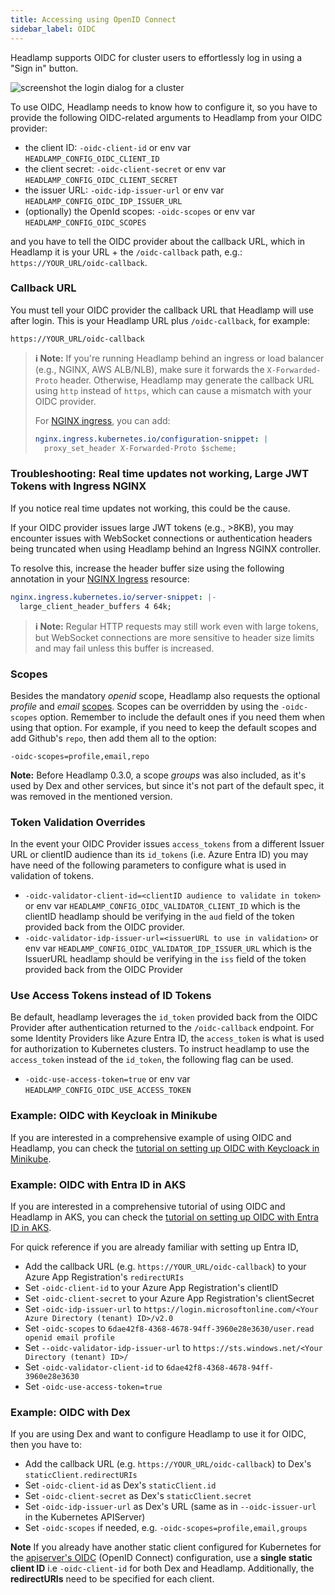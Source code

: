 ```yaml
---
title: Accessing using OpenID Connect
sidebar_label: OIDC
---
```


Headlamp supports OIDC for cluster users to effortlessly log in using a "Sign in" button.

![screenshot the login dialog for a cluster](./oidc_button.png)

To use OIDC, Headlamp needs to know how to configure it, so you have to provide the following OIDC-related arguments to Headlamp from your OIDC provider:

- the client ID: `-oidc-client-id` or env var `HEADLAMP_CONFIG_OIDC_CLIENT_ID`
- the client secret: `-oidc-client-secret` or env var `HEADLAMP_CONFIG_OIDC_CLIENT_SECRET`
- the issuer URL: `-oidc-idp-issuer-url` or env var `HEADLAMP_CONFIG_OIDC_IDP_ISSUER_URL`
- (optionally) the OpenId scopes: `-oidc-scopes` or env var `HEADLAMP_CONFIG_OIDC_SCOPES`

and you have to tell the OIDC provider about the callback URL, which in Headlamp it is your URL + the `/oidc-callback` path, e.g.:
`https://YOUR_URL/oidc-callback`.

### Callback URL

You must tell your OIDC provider the callback URL that Headlamp will use after login. This is your Headlamp URL plus `/oidc-callback`, for example:

```
https://YOUR_URL/oidc-callback
```

> **ℹ️ Note:** If you're running Headlamp behind an ingress or load balancer (e.g., NGINX, AWS ALB/NLB), make sure it forwards the `X-Forwarded-Proto` header. Otherwise, Headlamp may generate the callback URL using `http` instead of `https`, which can cause a mismatch with your OIDC provider.
>
> For [NGINX ingress](https://kubernetes.github.io/ingress-nginx/user-guide/nginx-configuration/annotations/), you can add:
>
> ```yaml
> nginx.ingress.kubernetes.io/configuration-snippet: |
>   proxy_set_header X-Forwarded-Proto $scheme;
> ```

### Troubleshooting: Real time updates not working, Large JWT Tokens with Ingress NGINX

If you notice real time updates not working, this could be the cause.

If your OIDC provider issues large JWT tokens (e.g., >8KB), you may encounter issues with WebSocket connections or authentication headers being truncated when using Headlamp behind an Ingress NGINX controller.

To resolve this, increase the header buffer size using the following annotation in your [NGINX Ingress](https://kubernetes.github.io/ingress-nginx/user-guide/nginx-configuration/annotations/) resource:

```yaml
nginx.ingress.kubernetes.io/server-snippet: |-
  large_client_header_buffers 4 64k;
```

> **ℹ️ Note:** Regular HTTP requests may still work even with large tokens, but WebSocket connections are more sensitive to header size limits and may fail unless this buffer is increased.

### Scopes

Besides the mandatory _openid_ scope, Headlamp also requests the optional
_profile_ and _email_
[scopes](https://openid.net/specs/openid-connect-basic-1_0.html#Scopes).
Scopes can be overridden by using the `-oidc-scopes` option. Remember to
include the default ones if you need them when using that option.
For example, if you need to keep the default scopes and add Github's `repo`,
then add them all to the option:

`-oidc-scopes=profile,email,repo`

**Note:** Before Headlamp 0.3.0, a scope _groups_ was also included, as it's
used by Dex and other services, but since it's not part of the default spec,
it was removed in the mentioned version.

### Token Validation Overrides

In the event your OIDC Provider issues `access_tokens` from a different Issuer URL or clientID audience than its `id_tokens` (i.e. Azure Entra ID) you may have need of the following parameters to configure what is used in validation of tokens.

- `-oidc-validator-client-id=<clientID audience to validate in token>` or env var `HEADLAMP_CONFIG_OIDC_VALIDATOR_CLIENT_ID` which is the clientID headlamp should be verifying in the `aud` field of the token provided back from the OIDC provider.
- `-oidc-validator-idp-issuer-url=<issuerURL to use in validation>` or env var `HEADLAMP_CONFIG_OIDC_VALIDATOR_IDP_ISSUER_URL` which is the IssuerURL headlamp should be verifying in the `iss` field of the token provided back from the OIDC Provider

### Use Access Tokens instead of ID Tokens

Be default, headlamp leverages the `id_token` provided back from the OIDC Provider after authentication returned to the `/oidc-callback` endpoint. For some Identity Providers like Azure Entra ID, the `access_token` is what is used for authorization to Kubernetes clusters. To instruct headlamp to use the `access_token` instead of the `id_token`, the following flag can be used.

- `-oidc-use-access-token=true` or env var `HEADLAMP_CONFIG_OIDC_USE_ACCESS_TOKEN`

### Example: OIDC with Keycloak in Minikube

If you are interested in a comprehensive example of using OIDC and Headlamp,
you can check the
[tutorial on setting up OIDC with Keycloack in Minikube](./keycloak/).

### Example: OIDC with Entra ID in AKS

If you are interested in a comprehensive tutorial of using OIDC and Headlamp in AKS,
you can check the
[tutorial on setting up OIDC with Entra ID in AKS](./azure-entra-id/).

For quick reference if you are already familiar with setting up Entra ID,

- Add the callback URL (e.g. `https://YOUR_URL/oidc-callback`) to your Azure App Registration's `redirectURIs`
- Set `-oidc-client-id` to your Azure App Registration's clientID
- Set `-oidc-client-secret` to your Azure App Registration's clientSecret
- Set `-oidc-idp-issuer-url` to `https://login.microsoftonline.com/<Your Azure Directory (tenant) ID>/v2.0`
- Set `-oidc-scopes` to `6dae42f8-4368-4678-94ff-3960e28e3630/user.read openid email profile`
- Set `--oidc-validator-idp-issuer-url` to `https://sts.windows.net/<Your Directory (tenant) ID>/`
- Set `-oidc-validator-client-id` to `6dae42f8-4368-4678-94ff-3960e28e3630`
- Set `-oidc-use-access-token=true`


### Example: OIDC with Dex

If you are using Dex and want to configure Headlamp to use it for OIDC,
then you have to:

- Add the callback URL (e.g. `https://YOUR_URL/oidc-callback`) to Dex's `staticClient.redirectURIs`
- Set `-oidc-client-id` as Dex's `staticClient.id`
- Set `-oidc-client-secret` as Dex's `staticClient.secret`
- Set `-oidc-idp-issuer-url` as Dex's URL (same as in `--oidc-issuer-url` in the Kubernetes APIServer)
- Set `-oidc-scopes` if needed, e.g. `-oidc-scopes=profile,email,groups`

**Note** If you already have another static client configured for Kubernetes for the [apiserver's OIDC](https://kubernetes.io/docs/reference/access-authn-authz/authentication/#configuring-the-api-server) (OpenID Connect) configuration, use a **single static client ID** i.e `-oidc-client-id` for both Dex and Headlamp. Additionally, the **redirectURIs** need to be specified for each client.
